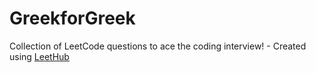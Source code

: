 # GreekforGreek
Collection of LeetCode questions to ace the coding interview! - Created using [LeetHub](https://github.com/QasimWani/LeetHub)
